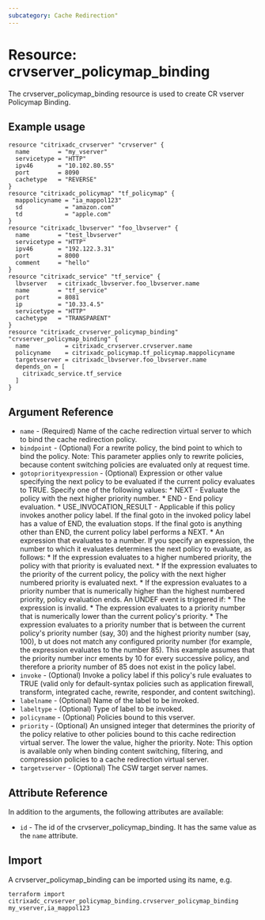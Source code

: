 ```yaml
---
subcategory: Cache Redirection"
---
```


# Resource: crvserver_policymap_binding

The crvserver_policymap_binding resource is used to create CR vserver Policymap Binding.


## Example usage

```hcl
resource "citrixadc_crvserver" "crvserver" {
  name        = "my_vserver"
  servicetype = "HTTP"
  ipv46       = "10.102.80.55"
  port        = 8090
  cachetype   = "REVERSE"
}
resource "citrixadc_policymap" "tf_policymap" {
  mappolicyname = "ia_mappol123"
  sd            = "amazon.com"
  td            = "apple.com"
}
resource "citrixadc_lbvserver" "foo_lbvserver" {
  name        = "test_lbvserver"
  servicetype = "HTTP"
  ipv46       = "192.122.3.31"
  port        = 8000
  comment     = "hello"
}
resource "citrixadc_service" "tf_service" {
  lbvserver   = citrixadc_lbvserver.foo_lbvserver.name
  name        = "tf_service"
  port        = 8081
  ip          = "10.33.4.5"
  servicetype = "HTTP"
  cachetype   = "TRANSPARENT"
}
resource "citrixadc_crvserver_policymap_binding" "crvserver_policymap_binding" {
  name          = citrixadc_crvserver.crvserver.name
  policyname    = citrixadc_policymap.tf_policymap.mappolicyname
  targetvserver = citrixadc_lbvserver.foo_lbvserver.name
  depends_on = [
    citrixadc_service.tf_service
  ]
}

```


## Argument Reference

* `name` - (Required) Name of the cache redirection virtual server to which to bind the cache redirection policy.
* `bindpoint` - (Optional) For a rewrite policy, the bind point to which to bind the policy. Note: This parameter applies only to rewrite policies, because content switching policies are evaluated only at request time.
* `gotopriorityexpression` - (Optional) Expression or other value specifying the next policy to be evaluated if the current policy evaluates to TRUE.  Specify one of the following values: * NEXT - Evaluate the policy with the next higher priority number. * END - End policy evaluation. * USE_INVOCATION_RESULT - Applicable if this policy invokes another policy label. If the final goto in the invoked policy label has a value of END, the evaluation stops. If the final goto is anything other than END, the current policy label performs a NEXT. * An expression that evaluates to a number. If you specify an expression, the number to which it evaluates determines the next policy to evaluate, as follows: * If the expression evaluates to a higher numbered priority, the policy with that priority is evaluated next. * If the expression evaluates to the priority of the current policy, the policy with the next higher numbered priority is evaluated next. * If the expression evaluates to a priority number that is numerically higher than the highest numbered priority, policy evaluation ends. An UNDEF event is triggered if: * The expression is invalid. * The expression evaluates to a priority number that is numerically lower than the current policy's priority. * The expression evaluates to a priority number that is between the current policy's priority number (say, 30) and the highest priority number (say, 100), b ut does not match any configured priority number (for example, the expression evaluates to the number 85). This example assumes that the priority number incr ements by 10 for every successive policy, and therefore a priority number of 85 does not exist in the policy label.
* `invoke` - (Optional) Invoke a policy label if this policy's rule evaluates to TRUE (valid only for default-syntax policies such as application firewall, transform, integrated cache, rewrite, responder, and content switching).
* `labelname` - (Optional) Name of the label to be invoked.
* `labeltype` - (Optional) Type of label to be invoked.
* `policyname` - (Optional) Policies bound to this vserver.
* `priority` - (Optional) An unsigned integer that determines the priority of the policy relative to other policies bound to this cache redirection virtual server. The lower the value, higher the priority. Note: This option is available only when binding content switching, filtering, and compression policies to a cache redirection virtual server.
* `targetvserver` - (Optional) The CSW target server names.


## Attribute Reference

In addition to the arguments, the following attributes are available:

* `id` - The id of the crvserver_policymap_binding. It has the same value as the `name` attribute.


## Import

A crvserver_policymap_binding can be imported using its name, e.g.

```shell
terraform import citrixadc_crvserver_policymap_binding.crvserver_policymap_binding my_vserver,ia_mappol123
```
